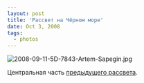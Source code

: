 ```yaml
---
layout: post
title: 'Рассвет на Чёрном море'
date: Oct 3, 2008
tags:
  - photos
---
```


![2008-09-11-5D-7843-Artem-Sapegin.jpg](photo://602)

Центральная часть [предыдущего рассвета](http://birdwatcher.ru/blog/2412/).
